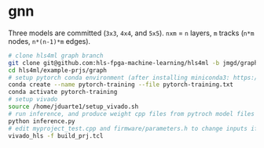 # gnn

Three models are committed (`3x3`, `4x4`, and `5x5`). `nxm` = `n` layers, `m` tracks (`n*m` nodes, `n*(n-1)*m` edges).

```bash
# clone hls4ml graph branch
git clone git@github.com:hls-fpga-machine-learning/hls4ml -b jmgd/graph
cd hls4ml/example-prjs/graph
# setup pytorch conda environment (after installing miniconda3: https://docs.conda.io/en/latest/miniconda.html)
conda create --name pytorch-training --file pytorch-training.txt 
conda activate pytorch-training
# setup vivado
source /home/jduarte1/setup_vivado.sh
# run inference, and produce weight cpp files from pytroch model files (default 3x3)
python inference.py
# edit myproject_test.cpp and firmware/parameters.h to change inputs if you want to run 4x4 or 5x5 (default 3x3)
vivado_hls -f build_prj.tcl
```
